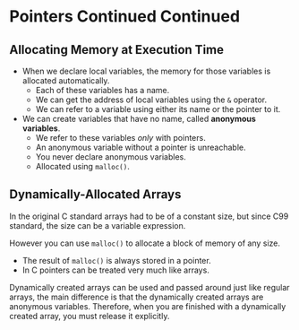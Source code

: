 # Pointers Continued Continued

## Allocating Memory at Execution Time
- When we declare local variables, the memory for those variables is allocated automatically.
  - Each of these variables has a name.
  - We can get the address of local variables using the `&` operator.
  - We can refer to a variable using either its name or the pointer to it.
- We can create variables that have no name, called **anonymous variables**.
  - We refer to these variables *only* with pointers.
  - An anonymous variable without a pointer is unreachable.
  - You never declare anonymous variables.
  - Allocated using `malloc()`.

## Dynamically-Allocated Arrays
In the original C standard arrays had to be of a constant size, but since C99 standard, the size can be a variable expression.

However you can use `malloc()` to allocate a block of memory of any size.
- The result of `malloc()` is always stored in a pointer.
- In C pointers can be treated very much like arrays.

Dynamically created arrays can be used and passed around just like regular arrays, the main difference is that the dynamically created arrays are anonymous variables. Therefore, when you are finished with a dynamically created array, you must release it explicitly.
